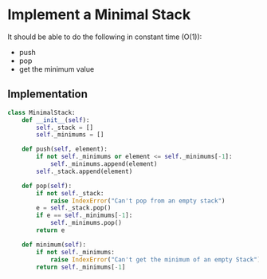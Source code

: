 # Implement a Minimal Stack

It should be able to do the following in constant time (O(1)):

- push
- pop
- get the minimum value

## Implementation

```python
class MinimalStack:
    def __init__(self):
        self._stack = []
        self._minimums = []

    def push(self, element):
        if not self._minimums or element <= self._minimums[-1]:
            self._minimums.append(element)
        self._stack.append(element)

    def pop(self):
        if not self._stack:
            raise IndexError("Can't pop from an empty stack")
        e = self._stack.pop()
        if e == self._minimums[-1]:
            self._minimums.pop()
        return e

    def minimum(self):
        if not self._minimums:
            raise IndexError("Can't get the minimum of an empty Stack")
        return self._minimums[-1]
```